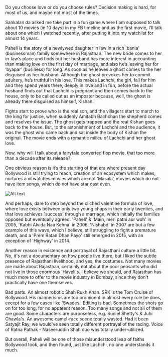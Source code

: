 Do you choose love or do you choose rules? Decision making is hard, for most of us, and maybe not most of the times.

Sankalan da asked me take part in a fun game where I am supposed to talk about 10 movies (in 10 days) in my FB timeline and as the first movie, I'll talk about one which I watched recently, after putting it into my watchlist for almost 14 years.

Paheli is the story of a newlywed daughter in law in a rich 'bania' (businessman) family somewhere in Rajasthan. The new bride comes to her in-law’s place and finds out her husband has more interest in accounting than making love on the first day of marriage, and also he’s leaving her for ‘byapar’ (business) for long. As soon as he leaves a ghost comes to the her disguised as her husband. Although the ghost provokes her to commit adultery, he’s truthful in his love. This makes Lachchi, the girl, fall for him and they spend years there, deeply in love and in fun, before the actual husband finds out that Lachchi is pregnant and then comes back to the house, only to be called out as an imposter because, well, the ghost is already there disguised as himself, Kishan.

Fights start to prove who is the real son, and the villagers start to march to the king for justice, when suddenly Amitabh Bachchan the shepherd comes and resolves the issue. The ghost gets trapped and the real Kishan goes back to the house. But, to the astonishment of Lachchi and the audience, it was the ghost who came back and sat inside the body of Kishan the original. The movie ends with a romantic milieu of Lachchi and her ghost love.

Now, why will I talk about a fairytale converted flop movie, that too more than a decade after its release?

One obvious reason is it’s the starting of that era where present day Bollywood is still trying to reach, creation of an ecosystem which makes, nurtures and watches movies which are not ‘Masala’, movies which do not have item songs, which do not have star cast even.

![Alt text](https://i.pinimg.com/originals/6c/17/58/6c175818b346b9ab8c356664410d0fec.jpg)

And perhaps, dare to step beyond the clichéd valentine formula of love, where love exists between only two young chaps in their early twenties, and that love achieves 'success' through a marriage, which initially the families opposed but eventually agreed. 'Paheli' & 'Main, meri patni aur woh' in 2005, 'Kabhi Alvida Naa Kehna' in 2006, 'Nishabd' in 2007 are but a few example of this wave, which I believe, still struggling to fight a premature death, and a 'Prem Ratan Dhan Payo' still emerged in 2015, with an exception of 'Highway' in 2014.

Another reason in existence and portrayal of Rajasthani culture a little bit. No, it's not a documentary on how people live there, but I liked the subtle presence of Rajasthani livelihood, and yes, the costumes. Not many movies are made about Rajasthan, certainly not about the poor peasants who did not live in those enormous 'Haveli's. I believe we should, and Rajasthan has much more to offer to the movie industry in Bombay, since they don't practically have one themselves.

Bad parts. An almost robotic Shah Rukh Khan. SRK is the Tom Cruise of Bollywood. His mannerisms are too prominent in almost every role he does, except for a few cases like 'Swades'. Editing is bad. Sometimes the shots go on for too long, for no apparent reason. Too many songs and not all of them are good. Some characters are purposeless, e.g. Suniel Shetty's & Juhi Chawla's. An awesome camel-race scene totally wasted. Had it been Satyajit Ray, we would've seen totally different portrayal of the racing. Voice of Ratna Pathak - Naseeruddin Shah duo was totally under-utilized.

But overall, Paheli will be one of those misunderstood leap of faiths Bollywood took, and then found, just like Lachchi, no one understands it much.
